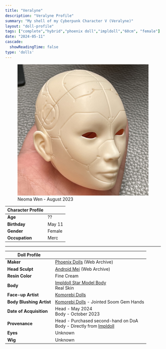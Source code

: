 ```yaml
---
title: "Veralyne"
description: "Veralyne Profile"
summary: "My shell of my Cyberpunk Character V (Veralyne)"
layout: "doll-profile"
tags: ["complete","hybrid","phoenix doll","impldoll","60cm", "female"]
date: "2024-05-11"
cascade:
  showReadingTime: false
type: 'dolls'
---
```

<div class="flex gap-4 flex-row flex-wrap">
  <div><figure><img src="feature.jpeg" class="doll-profile-img" alt="A female asian doll with deep red lips wearing a red head scarf" width="500"><figcaption>Neoma Wen - August 2023</figcaption></figure></div>
  <div>

| Character Profile | |
| ----- | ---|
| **Age** | ?? |
| **Birthday** | May 11 |
| **Gender** | Female |
| **Occupation** | Merc |

---

| Doll Profile | |
| ----- | ---|
| **Maker** | [Phoenix Dolls](https://web.archive.org/web/20210118160334/https://www.phoenix-dolls.com/) (Web Archive) |
| **Head Sculpt** | [Android Mei](https://web.archive.org/web/20210118164227/https://www.phoenix-dolls.com/product-page/android-mei-blank-head) (Web Archive) |
| **Resin Color** | Fine Cream |
| **Body** | [Impldoll Star Model Body](http://www.impldoll.com/) <br> Real Skin |
| **Face-up Artist** | [Komorebi Dolls](https://komorebidolls.com/) |
| **Body Blushing Artist** | [Komorebi Dolls](https://komorebidolls.com/) - Jointed Soom Gem Hands |
| **Date of Acquisition** | Head - May 2024 <br> Body - October 2023 |
| **Provenance** | Head - Purchased second-hand on DoA <br> Body - Directly from [Impldoll](http://www.impldoll.com/) |
| **Eyes** | Unknown|
| **Wig** | Unknown |

  </div>
</div>